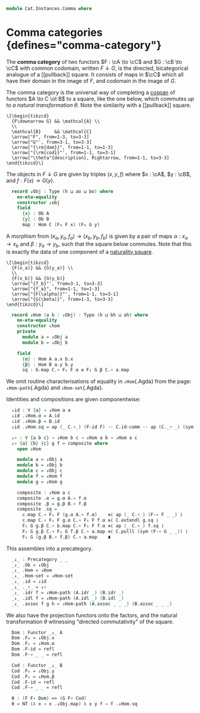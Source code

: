 <!--
```agda
open import Cat.Instances.Shape.Terminal
open import Cat.Groupoid
open import Cat.Morphism
open import Cat.Prelude

import Cat.Functor.Reasoning
import Cat.Reasoning
```
-->

```agda
module Cat.Instances.Comma where
```

<!--
```agda
private variable
  o h ao ah bo bh : Level
  A B C : Precategory o h
open Precategory
open Functor
```
-->

# Comma categories {defines="comma-category"}

The **comma category** of two functors $F : \cA \to \cC$ and $G : \cB
\to \cC$ with common codomain, written $F \downarrow G$, is the
directed, bicategorical analogue of a [[pullback]] square. It consists
of maps in $\cC$ which all have their domain in the image of $F$, and
codomain in the image of $G$.

The comma category is the universal way of completing a [cospan] of
functors $A \to C \ot B$ to a square, like the one below, which commutes
_up to a natural transformation_ $\theta$. Note the similarity with a
[[pullback]] square.

[cospan]: Cat.Instances.Shape.Cospan.html

~~~{.quiver}
\[\begin{tikzcd}
  {F\downarrow G} && \mathcal{A} \\
  \\
  \mathcal{B}     && \mathcal{C}
  \arrow["F", from=1-3, to=3-3]
  \arrow["G"', from=3-1, to=3-3]
  \arrow["{\rm{dom}}", from=1-1, to=1-3]
  \arrow["{\rm{cod}}"', from=1-1, to=3-1]
  \arrow["\theta"{description}, Rightarrow, from=1-1, to=3-3]
\end{tikzcd}\]
~~~

<!--
```agda
module
  _ {A : Precategory ao ah}
    {B : Precategory bo bh}
    {C : Precategory o h}
    (F : Functor A C) (G : Functor B C) where

  private
    module A = Precategory A
    module B = Precategory B
    module C = Cat.Reasoning C
    module F = Cat.Functor.Reasoning F
    module G = Cat.Functor.Reasoning G

  open A.HLevel-instance
  open B.HLevel-instance
  open C.HLevel-instance
```
-->

The objects in $F \downarrow G$ are given by triples $(x, y, f)$ where
$x : \cA$, $y : \cB$, and $f : F(x) \to G(y)$.

```agda
  record ↓Obj : Type (h ⊔ ao ⊔ bo) where
    no-eta-equality
    constructor ↓obj
    field
      {x} : Ob A
      {y} : Ob B
      map : Hom C (F₀ F x) (F₀ G y)
```

A morphism from $(x_a, y_a, f_a) \to (x_b, y_b, f_b)$ is given by a pair
of maps $\alpha : x_a \to x_b$ and $\beta : y_a \to y_b$, such that the
square below commutes. Note that this is exactly the data of one
component of a [naturality square].

[naturality square]: Cat.Base.html#natural-transformations

~~~{.quiver}
\[\begin{tikzcd}
  {F(x_a)} && {G(y_a)} \\
  \\
  {F(x_b)} && {G(y_b)}
  \arrow["{f_b}"', from=3-1, to=3-3]
  \arrow["{f_a}", from=1-1, to=1-3]
  \arrow["{F(\alpha)}"', from=1-1, to=3-1]
  \arrow["{G(\beta)}", from=1-3, to=3-3]
\end{tikzcd}\]
~~~

```agda
  record ↓Hom (a b : ↓Obj) : Type (h ⊔ bh ⊔ ah) where
    no-eta-equality
    constructor ↓hom
    private
      module a = ↓Obj a
      module b = ↓Obj b

    field
      {α} : Hom A a.x b.x
      {β} : Hom B a.y b.y
      sq : b.map C.∘ F₁ F α ≡ F₁ G β C.∘ a.map
```

We omit routine characterisations of equality in `↓Hom`{.Agda} from the
page: `↓Hom-path`{.Agda} and `↓Hom-set`{.Agda}.

<!--
```agda
  ↓Hom-pathp : ∀ {x x' y y'} {p : x ≡ x'} {q : y ≡ y'}
             → {f : ↓Hom x y} {g : ↓Hom x' y'}
             → (PathP _ (f .↓Hom.α) (g .↓Hom.α))
             → (PathP _ (f .↓Hom.β) (g .↓Hom.β))
             → PathP (λ i → ↓Hom (p i) (q i)) f g
  ↓Hom-pathp p q i .↓Hom.α = p i
  ↓Hom-pathp p q i .↓Hom.β = q i
  ↓Hom-pathp {p = p} {q} {f} {g} r s i .↓Hom.sq =
    is-prop→pathp (λ i → C.Hom-set _ _ (↓Obj.map (q i) C.∘ F₁ F (r i))
                                       (F₁ G (s i) C.∘ ↓Obj.map (p i)))
      (f .↓Hom.sq) (g .↓Hom.sq) i

  ↓Hom-path : ∀ {x y} {f g : ↓Hom x y}
            → (f .↓Hom.α ≡ g .↓Hom.α)
            → (f .↓Hom.β ≡ g .↓Hom.β)
            → f ≡ g
  ↓Hom-path = ↓Hom-pathp

  ↓Obj-path : {a b : ↓Obj}
            → (p : a .↓Obj.x ≡ b .↓Obj.x) (q : a .↓Obj.y ≡ b .↓Obj.y)
            → PathP (λ i → Hom C (F₀ F (p i)) (F₀ G (q i))) (a .↓Obj.map) (b .↓Obj.map)
            → a ≡ b
  ↓Obj-path p q r i .↓Obj.x = p i
  ↓Obj-path p q r i .↓Obj.y = q i
  ↓Obj-path p q r i .↓Obj.map = r i

  private unquoteDecl eqv = declare-record-iso eqv (quote ↓Hom)

  ↓Hom-set : ∀ x y → is-set (↓Hom x y)
  ↓Hom-set a b = hl' where abstract
    hl' : is-set (↓Hom a b)
    hl' = Iso→is-hlevel 2 eqv (hlevel 2)
```
-->

Identities and compositions are given componentwise:

```agda
  ↓id : ∀ {a} → ↓Hom a a
  ↓id .↓Hom.α = A.id
  ↓id .↓Hom.β = B.id
  ↓id .↓Hom.sq = ap (_ C.∘_) (F-id F) ·· C.id-comm ·· ap (C._∘ _) (sym (F-id G))

  ↓∘ : ∀ {a b c} → ↓Hom b c → ↓Hom a b → ↓Hom a c
  ↓∘ {a} {b} {c} g f = composite where
    open ↓Hom

    module a = ↓Obj a
    module b = ↓Obj b
    module c = ↓Obj c
    module f = ↓Hom f
    module g = ↓Hom g

    composite : ↓Hom a c
    composite .α = g.α A.∘ f.α
    composite .β = g.β B.∘ f.β
    composite .sq =
      c.map C.∘ F₁ F (g.α A.∘ f.α)    ≡⟨ ap (_ C.∘_) (F-∘ F _ _) ⟩
      c.map C.∘ F₁ F g.α C.∘ F₁ F f.α ≡⟨ C.extendl g.sq ⟩
      F₁ G g.β C.∘ b.map C.∘ F₁ F f.α ≡⟨ ap (_ C.∘_) f.sq ⟩
      F₁ G g.β C.∘ F₁ G f.β C.∘ a.map ≡⟨ C.pulll (sym (F-∘ G _ _)) ⟩
      F₁ G (g.β B.∘ f.β) C.∘ a.map    ∎
```

This assembles into a precategory.

```agda
  _↓_ : Precategory _ _
  _↓_ .Ob = ↓Obj
  _↓_ .Hom = ↓Hom
  _↓_ .Hom-set = ↓Hom-set
  _↓_ .id = ↓id
  _↓_ ._∘_ = ↓∘
  _↓_ .idr f = ↓Hom-path (A.idr _) (B.idr _)
  _↓_ .idl f = ↓Hom-path (A.idl _) (B.idl _)
  _↓_ .assoc f g h = ↓Hom-path (A.assoc _ _ _) (B.assoc _ _ _)
```

We also have the projection functors onto the factors, and the natural
transformation $\theta$ witnessing "directed commutativity" of the
square.

```agda
  Dom : Functor _↓_ A
  Dom .F₀ = ↓Obj.x
  Dom .F₁ = ↓Hom.α
  Dom .F-id = refl
  Dom .F-∘ _ _ = refl

  Cod : Functor _↓_ B
  Cod .F₀ = ↓Obj.y
  Cod .F₁ = ↓Hom.β
  Cod .F-id = refl
  Cod .F-∘ _ _ = refl

  θ : (F F∘ Dom) => (G F∘ Cod)
  θ = NT (λ x → x .↓Obj.map) λ x y f → f .↓Hom.sq
```

<!--
```agda
  module _ (A-grpd : is-pregroupoid A) (B-grpd : is-pregroupoid B) where
    open ↓Hom
    open is-invertible
    open Inverses

    ↓-is-pregroupoid : is-pregroupoid _↓_
    ↓-is-pregroupoid f .inv .α = A-grpd (f .α) .inv
    ↓-is-pregroupoid f .inv .β = B-grpd (f .β) .inv
    ↓-is-pregroupoid f .inv .sq = C.rswizzle
      (sym (C.lswizzle (f .sq) (G.annihilate (B-grpd (f .β) .invr))) ∙ C.assoc _ _ _)
      (F.annihilate (A-grpd (f .α) .invl))
    ↓-is-pregroupoid f .inverses .invl = ↓Hom-path (A-grpd (f .α) .invl) (B-grpd (f .β) .invl)
    ↓-is-pregroupoid f .inverses .invr = ↓Hom-path (A-grpd (f .α) .invr) (B-grpd (f .β) .invr)

module _ {A : Precategory ao ah} {B : Precategory bo bh} where
  private module A = Precategory A

  infix 5 _↙_ _↘_
  _↙_ : A.Ob → Functor B A → Precategory _ _
  X ↙ T = const! X ↓ T

  _↘_ : Functor B A → A.Ob → Precategory _ _
  S ↘ X = S ↓ const! X

module ↙-compose
    {oc ℓc od ℓd oe ℓe}
    {𝒞 : Precategory oc ℓc} {𝒟 : Precategory od ℓd} {ℰ : Precategory oe ℓe}
    (F : Functor 𝒞 𝒟) (G : Functor 𝒟 ℰ)
  where
  private
    module 𝒟 = Precategory 𝒟
    module ℰ = Precategory ℰ
    module F = Functor F
    module G = Cat.Functor.Reasoning G
  open ↓Obj
  open ↓Hom

  _↙>_ : ∀ {d} (g : Ob (d ↙ G)) → Ob (g .y ↙ F) → Ob (d ↙ G F∘ F)
  g ↙> f = ↓obj (G.₁ (f .map) ℰ.∘ g .map)

  ↙-compose : ∀ {d} (g : Ob (d ↙ G)) → Functor (g .y ↙ F) (d ↙ G F∘ F)
  ↙-compose g .F₀ f = g ↙> f
  ↙-compose g .F₁ {f} {f'} h = ↓hom {β = h .β} $
    (G.₁ (f' .map) ℰ.∘ g .map) ℰ.∘ ℰ.id          ≡⟨ ℰ.idr _ ⟩
    G.₁ (f' .map) ℰ.∘ g .map                     ≡⟨ G.pushl (sym (𝒟.idr _) ∙ h .sq) ⟩
    G.₁ (F.₁ (h .β)) ℰ.∘ G.₁ (f .map) ℰ.∘ g .map ∎
  ↙-compose g .F-id = ↓Hom-path _ _ refl refl
  ↙-compose g .F-∘ _ _ = ↓Hom-path _ _ refl refl

  ↙>-id : ∀ {c} {f : Ob (c ↙ G F∘ F)} → ↓obj (f .map) ↙> ↓obj 𝒟.id ≡ f
  ↙>-id = ↓Obj-path _ _ refl refl (G.eliml refl)
```
-->
